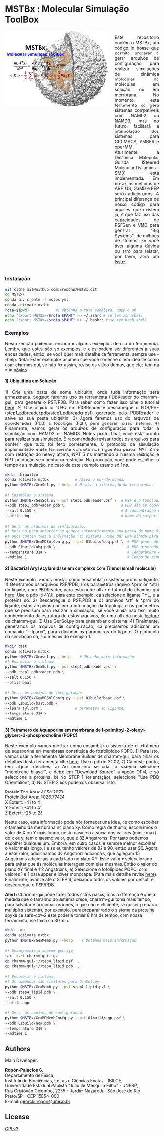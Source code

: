 # MSTBx : Molecular Simulação ToolBox 
<div style="display: flex;">
  <img src="logo_adjust.png" width="350" height="250" style="flex: 1;"> 
  <div style="margin-left: 20px;">
    <p style="text-align: justify;">
      Este repositorio contém o MSTBx, um código in house que permite preparar e gerar arquivos de configuração para realizar simulações de dinâmica molecular de moléculas em solução ou em membrana. No momento, esta ferramenta só gera sistemas compatíveis com NAMD2 ou NAMD3, mas no futuro, facilitará a interpolação dos sistemas para GROMACS, AMBER e openMM. Atualmente, a Dinâmica Molecular Guiada (Steered Molecular Dynamics -SMD) está implementada. Em breve, os métodos de ABF, US, GaMD e FEP serão adicionados. A principal diferença de nosso código para aqueles que existem ja, é que faz uso das capacidades de PSFGen e VMD para generar "Big Systems", de milhões de átomos. Se você tiver alguma dúvida ou erro para relatar, por favor, abra um <a href="https://github.com/groponp/MSTBx/issues">Issue</a>.
    </p>
  </div>
</div>

### Instalação

```bash
git clone git@github.com:groponp/MSTBx.git 
cd MSTBx/ 
conda env create -f mstbx.yml
conda activate mstbx
rota=$(pwd)            #! Obtenha a rota completa, copy o ob
echo "export MSTBx=/$rota:$PAHT" >> ~/.zshrc # se tem zsh shell
echo "export MSTBx=/$rota:$PAHT" >> ~/.bashrc # se tem bash shell


```

### Exemplos 
<p style="text-align: justify;">
Nesta secção podemos encontrar algums exemplos de uso da ferramenta. Lembre que estes são só exemplos, e eles podem ser diferentes a suas encesidades, então, se você quer mais detalhe da ferramenta, sempre use --help. Nota: Estes exemplos asumen que você coneche o tem idea de como usar charmm-gui, se não for assim, revise os video demos, que eles tem na sua <a href="https://www.charmm-gui.org/?doc=demo">página</a>. 
</p>

#### 1) Ubiquitina em Solução 
<p style="text-align: justify;">
1) Crie uma pasta de nome ubiquitin, onde tuda informação será armazenada. Seguido faremos uso da ferramenta PDBReader do charmm-gui, para generar o PSF/PDB. Para saber como fazer isso olhe o tutorial <a href="https://www.charmm-gui.org/?doc=demo&id=pdb_reader&lesson=1">here</a>. 2) Use o pdb id 1UBQ em PDBReader e descarregue o PDB/PSF (step1_pdbreader.pdb/step1_pdbreader.psf) generado pelo PDBReader e salve na sua pasta ubiquitin. 3) Agora faremos uso do arquivos de coordenadas (PDB) e topología (PSF), para generar nosso sistema. 4) Finalmente, vamos gerar os arquivos de configuração para rodar a simulação com NAMD2 ou NAMD3. Netes ponto final, você esta pronto para realizar sua simulação. È recomendado revisar todos os arquivos para conferir que tudo foi feito corretamente. O protocolo da simulação implementado ensta ferramenta consiste nos siguentes pasos: NVT 2 ns com restrição do heavy atoms, NPT 5 ns mantendo a mesma restrição e NPT produção sem nenhuma restrição. Na produção, você pode escolher o tempo da simulação, no caso de este exemplo usamo só 1 ns.  
</p>

```bash
mkdir ubiquitin 
conda activate mstbx            # Ativa o env de conda. 
python $MSTBx/GenSol.py --help  # Mostra a informação da ferramenta.

#! Ensamblar o sistema. 
python $MSTBx/GenSol.py --psf step1_pdbreader.psf \  # PSF é a topología.
--pdb step1_pdbreader.pdb \                          # PDB são as coordenadas.
--salt 0.150 \                                       # A concentração de sal a usar. so suporta NaCl.
--ofile ubq                                          # Nome do output. 

#! Gerar os arquivos de configuração.
#! Nota no paso anterior se genera automaticamente uma pasta de nome 01build,
#! onde conten tuda a informação, so sistema. Pode dar uma olhada para mais detalhe. 
python $MSTBx/GenMDSolConfg.py --psf 01build/ubq.psf \  # PSF generado no paso anterior.
--pdb 01build/ubq.pdb \                                 # PDB generado no paso anterior.
--temperature 310 \                                     # Temperature em Kelvin. 
--mdtime 1                                              # Tempo de simulação em nanosegundos. 
```

#### 2) Bacterial Aryl Acylamidase em complexo com Tilenol (small molecule)
<p style="text-align: justify;">
Neste exemplo, vamos mostar como ensamblar o sistema proteína-ligante. 1) Generamos os arquivos PSF/PDB, e os parametros (aquivo *.prm or *.str) do ligante, com PBDReader, para esto pode olhar o tutorial de charmm-gui <a href="https://www.charmm-gui.org/?doc=demo&id=protein_ligand&lesson=1">here</a>. Use o pdb id 4YJI, para este exemplo, cá selecione o ligante 	TYL, e a proteína só. 2) Descarregue o PSF/PDB e os archivos *.rtf e *.prm do ligante, estos arquivos contem a informação da topología e os parametros que se precisam para realizar a simulação, se você ainda nao tem muito conhecimento da estrutura de estos arquivos, de uma olhada neste <a href="https://www.charmm-gui.org/?doc=lecture&module=molecules_and_topology&lesson=3">lecture</a> de charmm-gui. 3) Use GenSol.py para ensamblar o sistema. 4) Finalmente, generamos os arquivos de configuração, cá precisamos adicionar um comando "--lparm", para adicionar os parametros do ligante. O protocolo da simulação cá, é o mesmo do exemplo 1. 

</p>

```bash 
mkdir baat 
conda activate mstbx 
python $MSTBx/Gensol.py --help    # Obtenha mais informação. 
#! Ensamblar o sistema. 
python $MSTBx/GenSol.py --psf step1_pdbreader.psf \
--pdb step1_pdbreader.pdb \
--salt 0.150 \
--ofile baat 

#! Gerar os aquivos de configuração. 
python $MSTBx/GenMDSolConfg.py --psf 01build/baat.psf \
--pdb 01build/baat.pdb \
--lparm tyl.prm \               # parametro do ligante.
--temperature 310 \
--mdtime 1  
```

#### 3) Tetramero de Aquaporina em membrana de 1-palmitoyl-2-oleoyl-glycero-3-phosphocholine (POPC)
<p style="text-align: justify;">
Neste exemplo vamos mostrar como ensamblar o sistema de o tetrámero de aquaporina em membrana constituída do fosfolipídeo POPC.  1) Para isto, vamos usar a ferramenta Membrane Builder de charmm-gui, para olhar os detalhes desta ferramenta olhe <a href="https://www.charmm-gui.org/?doc=demo&id=membrane_builder&lesson=2">here</a>. Use o pdb id 3C02, 2) Cá neste ponto, tem alguns detalhes: a) Ao momento se criar o sistema selecione "membrane bilayer", e deixe em "Download Source" a opção OPM, e só seleccione a proteina. b) No STEP 1 (orientação), seleccione "Use PDB Orientation", d) No STEP 2 nós podemos observar isto: 

Protein Top Area: 4054.2678\
Protein Bot Area: 4026.77424\
X Extent: -41 to 41\
Y Extent: -41 to 41\
Z Extent: -25 to 28

Neste caso, esta informação pode nós fornecer una idea, de como escolher o tamanho da membrana no plano xy. Como regra de thumb, escolhemos o valor de X ou Y mais longo, neste caso é o a soma dos valores (min e max) do x ou y, tem o mesmo valor, que é 82 Angstroms. Por tanto podemos escolher qualquer um. Embora, em outro casos, e sempre melhor escolher o valor mais longo, i.e se eu tenho valores de 82 e 90, então usar 90. Agora a este valor, adicionamos 30 Angstrom adicionais, que agregam 15 Angstroms adicionais a cada lado no plato XY. Esse valor é seleccionado para evitar que ás moléculas interagem com elas mesmas.  Então o valor do plano XY final é 112 Angstroms, e) Seleccione o fofolipídeo POPC, com valores 1 e 1 para upper e lower monocapa. (Para mais detalhe revise <a href="https://www.charmm-gui.org/?doc=demo&id=membrane_builder&lesson=2">here</a>). Finalmente, avance até o STEP 4, deixando todos os valores por default e descarregue o PSF/PDB. 

**Alert:** Charmm-gui pode fazer todos estos pasos, mas a diferença é que a medida que o tamanho do sistema crece, charmm-gui toma mais tempo, para solvatar e adicionar os iones, o que não e eficiente, se quiser preparar multiples sistemas, por exemplo, para preparar todo o sistema da proteína spyke de sars-cov-2 este poderia tomar 8 hrs de tempo, com nossa ferramenta, ele toma so 30 min. 

</p>

```bash
mkdir aqp 
conda activate mstbx 
python $MSTBx/GenMemb.py --help    # Obtenha mais informação

#! Desempacote o charmm-gui.tgz
tar -xvzf charmm-gui.tgz
cp charmm-gui-*/step4_lipid.psf  . 
cp charmm-gui-*/step4_lipid.pdb  . 

#! Ensamblar o sistema.
#! Os comandos são similares para GenSol.py.
python $MSTBx/GenMemb.py --psf step4_lipid.psf \
--pdb step4_lipid.pdb \
--salt 0.150 \
--ofile aqp

#! Gerar os aquivos de configuração. 
python $MSTBx/GenMDMembConfg.py --psf 01build/aqp.psf \
--pdb 01build/aqp.pdb \
--temperature 310 \
--mdtime 1
```

## Authors 
Main Developer: 

**Ropón-Palacios G.**  
Departamento de Física,   
Instituto de Biociências, Letras e Ciências Exatas - IBILCE,   
Universidade Estadual Paulista "Júlio de Mesquita Filho" - UNESP,   
Rua Cristóvão Colombo, 2265 - Jardim Nazareth - São José do Rio Preto/SP - CEP 15054-000  
E-mail: georcki.ropon@unesp.br

## License
[GPLv3](https://www.gnu.org/licenses/gpl-3.0.en.html)